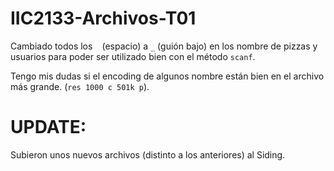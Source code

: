 # IIC2133-Archivos-T01

Cambiado todos los ` ` (espacio) a `_` (guión bajo) en los nombre de pizzas y usuarios para poder ser utilizado bien con el método `scanf`.

Tengo mis dudas si el encoding de algunos nombre están bien en el archivo más grande. (`res 1000 c 501k p`).

# UPDATE:

Subieron unos nuevos archivos (distinto a los anteriores) al Siding.
